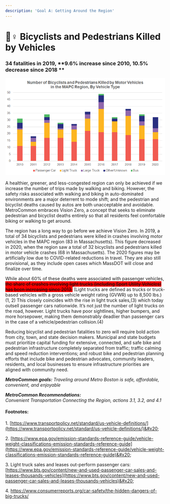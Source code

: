 ```yaml
---
description: 'Goal A: Getting Around the Region'
---
```


# 🚴♀ Bicyclists and Pedestrians Killed by Vehicles

### 34 fatalities in 2019, **9.6% increase since 2010, 10.5% decrease since 2018  **

![](<.gitbook/assets/image (7).png>)

A healthier, greener, and less-congested region can only be achieved if we increase the number of trips made by walking and biking. However, the safety risks associated with walking and biking in auto-dominated environments are a major deterrent to mode shift; and the pedestrian and bicyclist deaths caused by autos are both unacceptable and avoidable. MetroCommon embraces Vision Zero, a concept that seeks to eliminate pedestrian and bicyclist deaths entirely so that all residents feel comfortable biking or walking to get around.

The region has a long way to go before we achieve Vision Zero. In 2019, a total of 34 bicyclists and pedestrians were killed in crashes involving motor vehicles in the MAPC region (83 in Massachusetts). This figure decreased in 2020, when the region saw a total of 32 bicyclists and pedestrians killed in motor vehicle crashes (68 in Massachusetts). The 2020 figures may be artificially low due to COVID-related reductions in travel. They are also still provisional, as they include open cases which MassDOT will close and finalize over time.

While about 60% of these deaths were associated with passenger vehicles, ~~<mark style="background-color:red;">the share of crashes involving light trucks (including Sport Utility Vehicles) has been increasing since 2013.</mark>~~ (Light trucks are defined as trucks or truck-based vehicles with a gross vehicle weight rating (GVWR) up to 8,500 lbs.)(1, 2) This closely coincides with the rise in light truck sales,(3) which today outsell passenger cars nationwide. It’s not just the number of light trucks on the road, however. Light trucks have poor sightlines, higher bumpers, and more horsepower, making them demonstrably deadlier than passenger cars in the case of a vehicle/pedestrian collision.(4)&#x20;

Reducing bicyclist and pedestrian fatalities to zero will require bold action from city, town, and state decision makers. Municipal and state budgets must prioritize capital funding for extensive, connected, and safe bike and pedestrian infrastructure completely separated from traffic; traffic calming and speed reduction interventions; and robust bike and pedestrian planning efforts that include bike and pedestrian advocates, community leaders, residents, and local businesses to ensure infrastructure priorities are aligned with community need.

_**MetroCommon goals:** Traveling around Metro Boston is safe, affordable, convenient, and enjoyable_

_**MetroCommon Recommendations:**_\
_Convenient Transportation Connecting the Region, actions 3.1, 3.2, and 4.1_

#### Footnotes:

1\. [https://www.transportpolicy.net/standard/us-vehicle-definitions/](https://www.transportpolicy.net/standard/us-vehicle-definitions/)&#x20;

2\. [https://www.epa.gov/emission-standards-reference-guide/vehicle-weight-classifications-emission-standards-reference-guide](https://www.epa.gov/emission-standards-reference-guide/vehicle-weight-classifications-emission-standards-reference-guide)&#x20;

3\. Light truck sales and leases out-perform passenger cars: [https://www.bts.gov/content/new-and-used-passenger-car-sales-and-leases-thousands-vehicles](https://www.bts.gov/content/new-and-used-passenger-car-sales-and-leases-thousands-vehicles)&#x20;

4\. https://www.consumerreports.org/car-safety/the-hidden-dangers-of-big-trucks/
